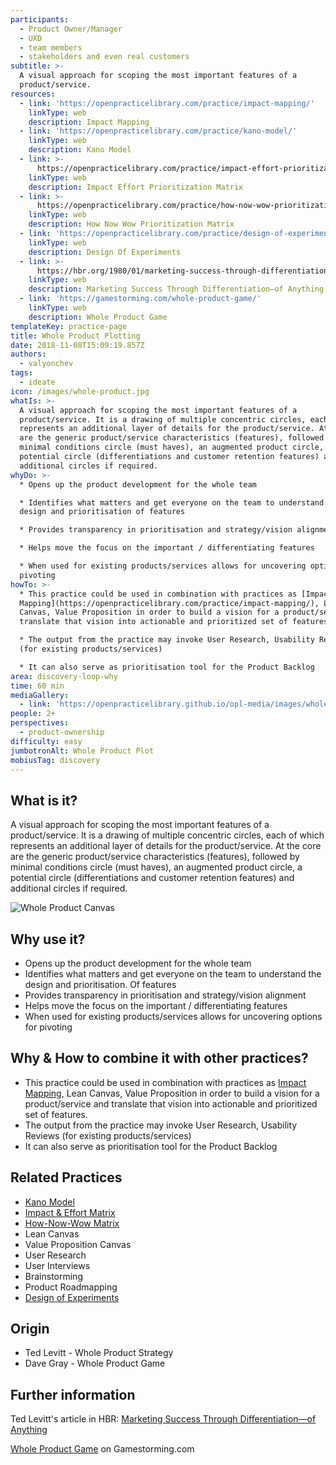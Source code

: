 ```yaml
---
participants:
  - Product Owner/Manager
  - UXD
  - team members
  - stakeholders and even real customers
subtitle: >-
  A visual approach for scoping the most important features of a
  product/service.
resources:
  - link: 'https://openpracticelibrary.com/practice/impact-mapping/'
    linkType: web
    description: Impact Mapping
  - link: 'https://openpracticelibrary.com/practice/kano-model/'
    linkType: web
    description: Kano Model
  - link: >-
      https://openpracticelibrary.com/practice/impact-effort-prioritization-matrix/
    linkType: web
    description: Impact Effort Prioritization Matrix
  - link: >-
      https://openpracticelibrary.com/practice/how-now-wow-prioritization-matrix/
    linkType: web
    description: How Now Wow Prioritization Matrix
  - link: 'https://openpracticelibrary.com/practice/design-of-experiments/'
    linkType: web
    description: Design Of Experiments
  - link: >-
      https://hbr.org/1980/01/marketing-success-through-differentiation-of-anything
    linkType: web
    description: Marketing Success Through Differentiation—of Anything
  - link: 'https://gamestorming.com/whole-product-game/'
    linkType: web
    description: Whole Product Game
templateKey: practice-page
title: Whole Product Plotting
date: 2018-11-08T15:09:19.857Z
authors:
  - valyonchev
tags:
  - ideate
icon: /images/whole-product.jpg
whatIs: >-
  A visual approach for scoping the most important features of a
  product/service. It is a drawing of multiple concentric circles, each of which
  represents an additional layer of details for the product/service. At the core
  are the generic product/service characteristics (features), followed by
  minimal conditions circle (must haves), an augmented product circle, a
  potential circle (differentiations and customer retention features) and
  additional circles if required.
whyDo: >-
  * Opens up the product development for the whole team

  * Identifies what matters and get everyone on the team to understand the
  design and prioritisation of features 

  * Provides transparency in prioritisation and strategy/vision alignment

  * Helps move the focus on the important / differentiating features

  * When used for existing products/services allows for uncovering options for
  pivoting
howTo: >-
  * This practice could be used in combination with practices as [Impact
  Mapping](https://openpracticelibrary.com/practice/impact-mapping/), Lean
  Canvas, Value Proposition in order to build a vision for a product/service and
  translate that vision into actionable and prioritized set of features.

  * The output from the practice may invoke User Research, Usability Reviews
  (for existing products/services)

  * It can also serve as prioritisation tool for the Product Backlog
area: discovery-loop-why
time: 60 min
mediaGallery:
  - link: 'https://openpracticelibrary.github.io/opl-media/images/whole-product.jpg'
people: 2+
perspectives:
  - product-ownership
difficulty: easy
jumbotronAlt: Whole Product Plot
mobiusTag: discovery
---
```

## What is it?

A visual approach for scoping the most important features of a product/service. It is a drawing of multiple concentric circles, each of which represents an additional layer of details for the product/service. At the core are the generic product/service characteristics (features), followed by minimal conditions circle (must haves), an augmented product circle, a potential circle (differentiations and customer retention features) and additional circles if required.

![Whole Product Canvas](/images/whole-product.jpg)

## Why use it?

- Opens up the product development for the whole team
- Identifies what matters and get everyone on the team to understand the design and prioritisation. Of features
- Provides transparency in prioritisation and strategy/vision alignment
- Helps move the focus on the important / differentiating features
- When used for existing products/services allows for uncovering options for pivoting

## Why & How to combine it with other practices?

- This practice could be used in combination with practices as [Impact Mapping](https://openpracticelibrary.com/practice/impact-mapping/), Lean Canvas, Value Proposition in order to build a vision for a product/service and translate that vision into actionable and prioritized set of features.
- The output from the practice may invoke User Research, Usability Reviews (for existing products/services)
- It can also serve as prioritisation tool for the Product Backlog

## Related Practices

- [Kano Model ](https://openpracticelibrary.com/practice/kano-model/)
- [Impact & Effort Matrix](https://openpracticelibrary.com/practice/impact-effort-prioritization-matrix/)
- [How-Now-Wow Matrix](https://openpracticelibrary.com/practice/how-now-wow-prioritization-matrix/)
- Lean Canvas
- Value Proposition Canvas
- User Research
- User Interviews
- Brainstorming
- Product Roadmapping
- [Design of Experiments](https://openpracticelibrary.com/practice/design-of-experiments/)

## Origin

- Ted Levitt - Whole Product Strategy
- Dave Gray - Whole Product Game

## Further information

Ted Levitt's article in HBR: [Marketing Success Through Differentiation—of Anything](https://hbr.org/1980/01/marketing-success-through-differentiation-of-anything)

[Whole Product Game](https://gamestorming.com/whole-product-game/) on Gamestorming.com
